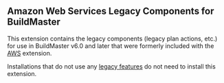 ## Amazon Web Services Legacy Components for BuildMaster

This extension contains the legacy components (legacy plan actions, etc.) for use in BuildMaster v6.0 and later that were formerly included with the [AWS](https://github.com/inedo/inedox-aws) extension. 

Installations that do not use any [legacy features](https://inedo.com/support/kb/1144/buildmaster-legacy-features) do not need to install this extension.